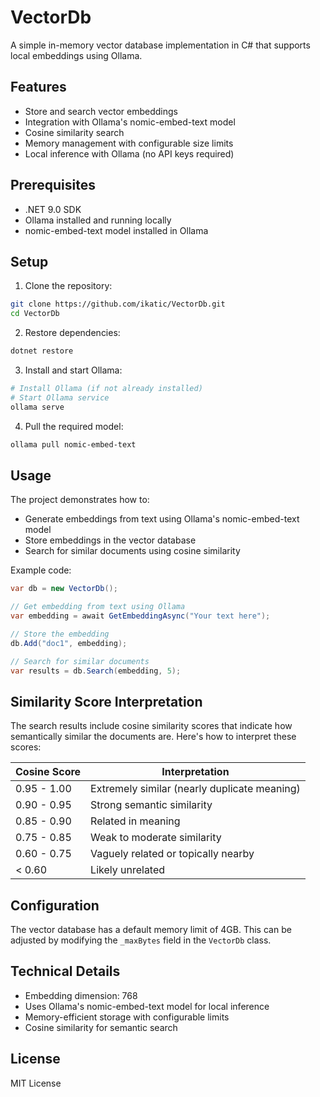 # VectorDb

A simple in-memory vector database implementation in C# that supports local embeddings using Ollama.

## Features

- Store and search vector embeddings
- Integration with Ollama's nomic-embed-text model
- Cosine similarity search
- Memory management with configurable size limits
- Local inference with Ollama (no API keys required)

## Prerequisites

- .NET 9.0 SDK
- Ollama installed and running locally
- nomic-embed-text model installed in Ollama

## Setup

1. Clone the repository:
```bash
git clone https://github.com/ikatic/VectorDb.git
cd VectorDb
```

2. Restore dependencies:
```bash
dotnet restore
```

3. Install and start Ollama:
```bash
# Install Ollama (if not already installed)
# Start Ollama service
ollama serve
```

4. Pull the required model:
```bash
ollama pull nomic-embed-text
```

## Usage

The project demonstrates how to:
- Generate embeddings from text using Ollama's nomic-embed-text model
- Store embeddings in the vector database
- Search for similar documents using cosine similarity

Example code:
```csharp
var db = new VectorDb();

// Get embedding from text using Ollama
var embedding = await GetEmbeddingAsync("Your text here");

// Store the embedding
db.Add("doc1", embedding);

// Search for similar documents
var results = db.Search(embedding, 5);
```

## Similarity Score Interpretation

The search results include cosine similarity scores that indicate how semantically similar the documents are. Here's how to interpret these scores:

| Cosine Score | Interpretation |
|--------------|----------------|
| 0.95 - 1.00 | Extremely similar (nearly duplicate meaning) |
| 0.90 - 0.95 | Strong semantic similarity |
| 0.85 - 0.90 | Related in meaning |
| 0.75 - 0.85 | Weak to moderate similarity |
| 0.60 - 0.75 | Vaguely related or topically nearby |
| < 0.60 | Likely unrelated |

## Configuration

The vector database has a default memory limit of 4GB. This can be adjusted by modifying the `_maxBytes` field in the `VectorDb` class.

## Technical Details

- Embedding dimension: 768
- Uses Ollama's nomic-embed-text model for local inference
- Memory-efficient storage with configurable limits
- Cosine similarity for semantic search

## License

MIT License 